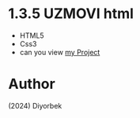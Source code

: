 # 1.3.5 UZMOVI html
- HTML5
- Css3
- can you view [my Project](ttps://diyorbekpydev.github.io/1.3.5-FLG-two-html/)
# Author 
(2024) Diyorbek 
